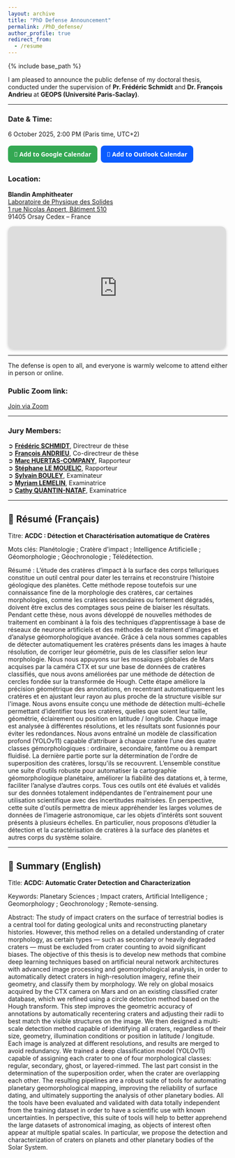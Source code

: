 ```yaml
---
layout: archive
title: "PhD Defense Announcement"
permalink: /PhD_defense/
author_profile: true
redirect_from:
  - /resume
---
```


{% include base_path %}

I am pleased to announce the public defense of my doctoral thesis, conducted under the supervision of **Pr. Frédéric Schmidt** and **Dr. François Andrieu** at **GEOPS (Université Paris-Saclay)**.

---

### Date & Time:
6 October 2025, 2:00 PM (Paris time, UTC+2)    

<div style="display:flex; flex-wrap:wrap; gap:8px;">

  <a href="https://calendar.google.com/calendar/render?action=TEMPLATE&text=PhD+Defense+Léo+Martinez&dates=20251006T120000Z/20251006T160000Z&details=PhD+Defense+under+the+supervision+of+Prof.+Frédéric+Schmidt+and+Dr.+François+Andrieu+at+GEOPS+(Université+Paris-Saclay).+Join+via+Zoom:+https://universite-paris-saclay-fr.zoom.us/j/93874359215pwd=8HtlagOW527a09Ha36V3OxPGl9F8BY.1&location=Amphithéâtre+Blandin,+Laboratoire+de+Physique+des+Solides,+1+Rue+Nicolas+Appert,+91405+Orsay+Cedex,+France"
     target="_blank" rel="noopener"
     style="flex:1; min-width:200px; text-align:center; padding:10px 14px; border-radius:8px; background:#34a853; color:#fff; text-decoration:none; font-weight:600; font-family:system-ui, -apple-system, Segoe UI, Roboto, Arial, sans-serif;">
    📅 Add to Google Calendar
  </a>   

  
  <a href="https://outlook.live.com/calendar/0/deeplink/compose?subject=PhD%20Defense%20L%C3%A9o%20Martinez&body=PhD%20Defense%20under%20the%20supervision%20of%20Prof.%20Fr%C3%A9d%C3%A9ric%20Schmidt%20and%20Dr.%20Fran%C3%A7ois%20Andrieu%20at%20GEOPS%20(Universit%C3%A9%20Paris-Saclay).%20Join%20via%20Zoom:%20https%3A%2F%2Funiversite-paris-saclay-fr.zoom.us%2Fj%2F93874359215pwd%3D8HtlagOW527a09Ha36V3OxPGl9F8BY.1&startdt=2025-10-06T12:00:00Z&enddt=2025-10-06T16:00:00Z&location=Amphith%C3%A9%C3%A2tre%20Blandin%2C%20Laboratoire%20de%20Physique%20des%20Solides%2C%201%20Rue%20Nicolas%20Appert%2C%2091405%20Orsay%20Cedex%2C%20France"
     target="_blank" rel="noopener"
     style="flex:1; min-width:200px; text-align:center; padding:10px 14px; border-radius:8px; background:#0b5cff; color:#fff; text-decoration:none; font-weight:600; font-family:system-ui, -apple-system, Segoe UI, Roboto, Arial, sans-serif;">
    📅 Add to Outlook Calendar
  </a>

</div>


### Location:  
**Blandin Amphitheater**     
[Laboratoire de Physique des Solides   
1 rue Nicolas Appert, Bâtiment 510](https://maps.app.goo.gl/AgZ5aw3tUPTGKppXA)       
91405 Orsay Cedex – France  

<div style="max-width:500px; width:100%; margin:0;">
  <div style="position:relative; width:100%; padding-bottom:56.25%; height:0; overflow:hidden; border-radius:12px; box-shadow:0 2px 6px rgba(0,0,0,0.2);">
    <iframe
      src="https://maps.google.com/maps?q=1%20Rue%20Nicolas%20Appert%2C%2091405%20Orsay&t=&z=16&ie=UTF8&iwloc=&output=embed"
      style="position:absolute; top:0; left:0; width:100%; height:100%; border:0;"
      loading="lazy" allowfullscreen>
    </iframe>
  </div>
</div>

---

The defense is open to all, and everyone is warmly welcome to attend either in person or online.  

### Public Zoom link:

<a class="btn btn--primary btn--small" href="https://universite-paris-saclay-fr.zoom.us/j/93874359215pwd=8HtlagOW527a09Ha36V3OxPGl9F8BY.1" target="_blank" rel="noopener">
  Join via Zoom
</a>

---
### Jury Members: 

➲ **[Frédéric SCHMIDT](https://fredericschmidt.github.io)**, Directreur de thèse  
➲ **[François ANDRIEU](https://www.idref.fr/19359854X)**, Co-directreur de thèse  
➲ **[Marc HUERTAS-COMPANY](https://mhuertascompany.github.io)**, Rapporteur   
➲ **[Stéphane LE MOUELIC](https://lpg-umr6112.fr/member/le-mouelic-stephane/)**, Rapporteur   
➲ **[Sylvain BOULEY](https://www.iufrance.fr/les-membres-de-liuf/membre/2071.html)**, Examinateur     
➲ **[Myriam LEMELIN](https://www.usherbrooke.ca/geomatique/departement/personnel/personnel-enseignant/myriam-lemelin)**, Examinatrice  
➲ **[Cathy QUANTIN-NATAF](https://eplanets.univ-lyon1.fr/equipe/permanents/cathy-quantin/)**, Examinatrice   

---



## 📖 Résumé (Français)

Titre: **ACDC : Détection et Charactérisation automatique de Cratères**

Mots clés: Planétologie ; Cratère d'impact ; Intelligence Artificielle ; Géomorphologie ; Géochronologie ; Télédétection.

Résumé : 
L’étude des cratères d’impact à la surface des corps telluriques constitue un outil central pour dater les terrains et reconstruire l’histoire géologique des planètes. Cette méthode repose toutefois sur une connaissance fine de la morphologie des cratères, car certaines morphologies, comme les cratères secondaires ou fortement dégradés, doivent être exclus des comptages sous peine de biaiser les résultats. Pendant cette thèse, nous avons développé de nouvelles méthodes de traitement en combinant à la fois des techniques d’apprentissage à base de réseaux de neurone artificiels et des méthodes de traitement d’images et d’analyse géomorphologique avancée. Grâce à cela nous sommes capables de détecter automatiquement les cratères présents dans les images à haute résolution, de corriger leur géométrie, puis de les classifier selon leur morphologie. 
Nous nous appuyons sur les mosaïques globales de Mars acquises par la caméra CTX et sur une base de données de cratères classifiés, que nous avons améliorées par une méthode de détection de cercles fondée sur la transformée de Hough. Cette étape améliore la précision géométrique des annotations, en recentrant automatiquement les cratères et en ajustant leur rayon au plus proche de la structure visible sur l'image. Nous avons ensuite conçu une méthode de détection multi-échelle permettant d’identifier tous les cratères, quelles que soient leur taille, géométrie, éclairement ou position en latitude / longitude. Chaque image est analysée à différentes résolutions, et les résultats sont fusionnés pour éviter les redondances. Nous avons entraîné un modèle de classification profond (YOLOv11) capable d’attribuer à chaque cratère l’une des quatre classes gémorphologiques : ordinaire, secondaire, fantôme ou à rempart fluidisé. 
La dernière partie porte sur la détermination de l'ordre de superposition des cratères, lorsqu'ils se recouvrent. L’ensemble constitue une suite d'outils robuste pour automatiser la cartographie géomorphologique planétaire, améliorer la fiabilité des datations et, à terme, faciliter l’analyse d’autres corps. Tous ces outils ont été évalués et validés sur des données totalement indépendantes de l'entrainement pour une utilisation scientifique avec des incertitudes maitrisées. En perspective, cette suite d'outils permettra de mieux appréhender les larges volumes de données de l’imagerie astronomique, car les objets d’intérêts sont souvent présents à plusieurs échelles. En particulier, nous proposons d’étudier la détection et la caractérisation de cratères à la surface des planètes et autres corps du système solaire.

---

## 📖 Summary (English)


Title: **ACDC: Automatic Crater Detection and Characterization**

Keywords: Planetary Sciences ; Impact craters, Artificial Intelligence ; Geomorphology ; Geochronology ; Remote-sensing.

 
Abstract:
The study of impact craters on the surface of terrestrial bodies is a central tool for dating geological units and reconstructing planetary histories. However, this method relies on a detailed understanding of crater morphology, as certain types — such as secondary or heavily degraded craters — must be excluded from crater counting to avoid significant biases. The objective of this thesis is to develop new methods that combine deep learning techniques based on artificial neural network architectures with advanced image processing and geomorphological analysis, in order to automatically detect craters in high-resolution imagery, refine their geometry, and classify them by morphology. We rely on global mosaics acquired by the CTX camera on Mars and on an existing classified crater database, which we refined using a circle detection method based on the Hough transform. This step improves the geometric accuracy of annotations by automatically recentering craters and adjusting their radii to best match the visible structures on the image. We then designed a multi-scale detection method capable of identifying all craters, regardless of their size, geometry, illumination conditions or position in latitude / longitude. Each image is analyzed at different resolutions, and results are merged to avoid redundancy. We trained a deep classification model (YOLOv11) capable of assigning each crater to one of four morphological classes: regular, secondary, ghost, or layered-rimmed. The last part consist in the determination of the superposition order, when the crater are overlapping each other. The resulting pipelines are a robust suite of tools for automating planetary geomorphological mapping, improving the reliability of surface dating, and ultimately supporting the analysis of other planetary bodies. All the tools have been evaluated and validated with data totally independent from the training dataset in order to have a scientific use with known uncertainties. In perspective, this suite of tools will help to better apprehend the large datasets of astronomical imaging, as objects of interest often appear at multiple spatial scales. In particular, we propose the detection and characterization of craters on planets and other planetary bodies of the Solar System.

 
